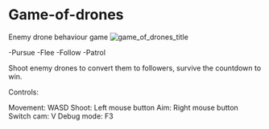 # Game-of-drones
Enemy drone behaviour game
![game_of_drones_title](https://user-images.githubusercontent.com/60736526/107766918-83afde00-6d34-11eb-9819-52b9fae0c123.jpg)

-Pursue
-Flee
-Follow
-Patrol

Shoot enemy drones to convert them to followers, survive the countdown to win.

Controls:

Movement: 	WASD
Shoot:		Left mouse button
Aim:		Right mouse button
Switch cam:	V
Debug mode:	F3
